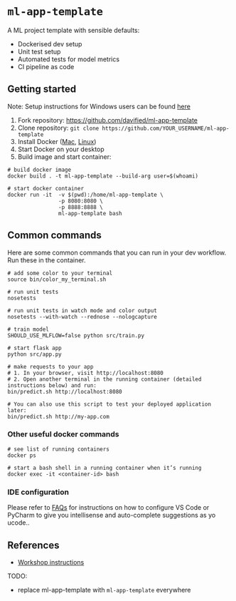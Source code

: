 # `ml-app-template`

A ML project template with sensible defaults:
- Dockerised dev setup
- Unit test setup
- Automated tests for model metrics
- CI pipeline as code

## Getting started

Note: Setup instructions for Windows users can be found [here](./docs/workshop_setup.md)

1. Fork repository: https://github.com/davified/ml-app-template
2. Clone repository: `git clone https://github.com/YOUR_USERNAME/ml-app-template`
3. Install Docker ([Mac](https://docs.docker.com/docker-for-mac/install/), [Linux](https://docs.docker.com/install/linux/docker-ce/ubuntu/))
4. Start Docker on your desktop
5. Build image and start container:

```shell
# build docker image
docker build . -t ml-app-template --build-arg user=$(whoami)

# start docker container
docker run -it  -v $(pwd):/home/ml-app-template \
                -p 8080:8080 \
                -p 8888:8888 \
                ml-app-template bash
```

## Common commands

Here are some common commands that you can run in your dev workflow. Run these in the container.

```shell
# add some color to your terminal
source bin/color_my_terminal.sh

# run unit tests
nosetests

# run unit tests in watch mode and color output
nosetests --with-watch --rednose --nologcapture

# train model
SHOULD_USE_MLFLOW=false python src/train.py

# start flask app
python src/app.py

# make requests to your app
# 1. In your browser, visit http://localhost:8080
# 2. Open another terminal in the running container (detailed instructions below) and run:
bin/predict.sh http://localhost:8080

# You can also use this script to test your deployed application later:
bin/predict.sh http://my-app.com
```

### Other useful docker commands ###
```shell
# see list of running containers
docker ps

# start a bash shell in a running container when it’s running
docker exec -it <container-id> bash
```

### IDE configuration

Please refer to [FAQs](./FAQs.md) for instructions on how to configure VS Code or PyCharm to give you intellisense and auto-complete suggestions as yo ucode..

## References
- [Workshop instructions](./docs/workshop_setup.md)

TODO:
- replace ml-app-template with `ml-app-template` everywhere



